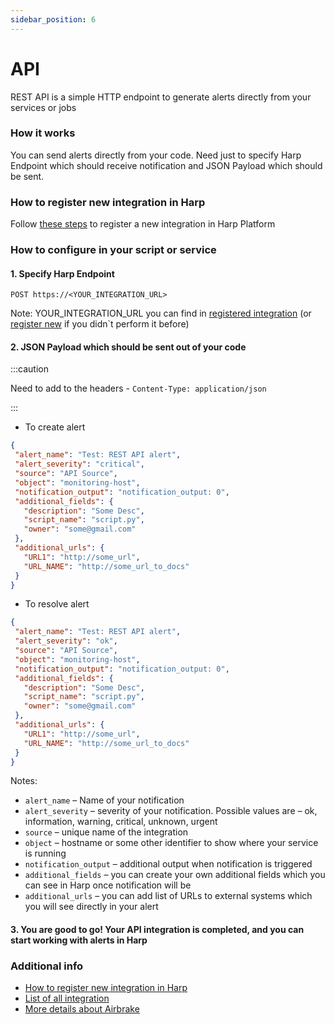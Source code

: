 ```yaml
---
sidebar_position: 6
---
```


# API

REST API is a simple HTTP endpoint to generate alerts directly from your services or jobs

### How it works

You can send alerts directly from your code. Need just to specify Harp Endpoint which should receive notification and JSON Payload which should be sent.

### How to register new integration in Harp

Follow [these steps](../integration.md) to register a new integration in Harp Platform

### How to configure in your script or service

#### 1. Specify Harp Endpoint

```
POST https://<YOUR_INTEGRATION_URL>
```

Note: YOUR_INTEGRATION_URL you can find in [registered integration](../integration#how-to-find-url-for-integration) (or [register new](../integration#how-to-register-new-integration) if you didn`t perform it before)

#### 2. JSON Payload which should be sent out of your code

:::caution

Need to add to the headers - ```Content-Type: application/json```

:::

- To create alert

```json
{
 "alert_name": "Test: REST API alert",
 "alert_severity": "critical",
 "source": "API Source",
 "object": "monitoring-host",
 "notification_output": "notification_output: 0",
 "additional_fields": {
   "description": "Some Desc",
   "script_name": "script.py",
   "owner": "some@gmail.com"
 },
 "additional_urls": {
   "URL1": "http://some_url",
   "URL_NAME": "http://some_url_to_docs"
 }
}
```

- To resolve alert

```json
{
 "alert_name": "Test: REST API alert",
 "alert_severity": "ok",
 "source": "API Source",
 "object": "monitoring-host",
 "notification_output": "notification_output: 0",
 "additional_fields": {
   "description": "Some Desc",
   "script_name": "script.py",
   "owner": "some@gmail.com"
 },
 "additional_urls": {
   "URL1": "http://some_url",
   "URL_NAME": "http://some_url_to_docs"
 }
}
```

Notes:
- `alert_name` – Name of your notification
- `alert_severity` – severity of your notification. Possible values are – ok, information, warning, critical, unknown, urgent
- `source` – unique name of the integration
- `object` – hostname or some other identifier to show where your service is running
- `notification_output` – additional output when notification is triggered
- `additional_fields` – you can create your own additional fields which you can see in Harp once notification will be
- `additional_urls` – you can add list of URLs to external systems which you will see directly in your alert

#### 3. You are good to go! Your API integration is completed, and you can start working with alerts in Harp

### Additional info
- [How to register new integration in Harp](../integration.md)
- [List of all integration](../category/incoming-integrations)
- [More details about Airbrake](https://www.airbrake.io/)




